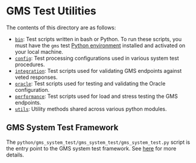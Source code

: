 # GMS Test Utilities
The contents of this directory are as follows:
* [`bin`](./bin):  Test scripts written in bash or Python.  To run these
  scripts, you must have the `gms` test [Python
  environment](../python/README.md) installed and activated on your local
  machine.
* [`config`](./config):  Test processing configurations used in various system
  test procedures.
* [`integration`](./integration):  Test scripts used for validating GMS endpoints 
against veted responses.
* [`oracle`](./oracle):  Test scripts used for testing and validating the
  Oracle configuration.
* [`performance`](./performance):  Test scripts used for load and stress testing 
the GMS endpoints.
* [`utils`](./utils):  Utility methods shared across various python modules.

## GMS System Test Framework
The ``python/gms_system_test/gms_system_test/gms_system_test.py`` script is the
entry point to the GMS system test framework.  See
[here](../python/gms_system_test) for more details.
